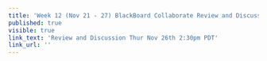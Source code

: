 ```yaml
---
title: 'Week 12 (Nov 21 - 27) BlackBoard Collaborate Review and Discussion'
published: true
visible: true
link_text: 'Review and Discussion Thur Nov 26th 2:30pm PDT'
link_url: ''
---
```

